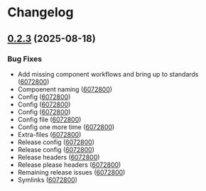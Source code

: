 # Changelog

## [0.2.3](https://github.com/sassy-bulldog/.github/compare/nodejs@v0.2.2...nodejs@v0.2.3) (2025-08-18)


### Bug Fixes

* Add missing component workflows and bring up to standards ([6072800](https://github.com/sassy-bulldog/.github/commit/6072800ac6484bf7b86644d94a0bc9a40aed4f5d))
* Compoenent naming ([6072800](https://github.com/sassy-bulldog/.github/commit/6072800ac6484bf7b86644d94a0bc9a40aed4f5d))
* Config ([6072800](https://github.com/sassy-bulldog/.github/commit/6072800ac6484bf7b86644d94a0bc9a40aed4f5d))
* Config ([6072800](https://github.com/sassy-bulldog/.github/commit/6072800ac6484bf7b86644d94a0bc9a40aed4f5d))
* Config ([6072800](https://github.com/sassy-bulldog/.github/commit/6072800ac6484bf7b86644d94a0bc9a40aed4f5d))
* Config file ([6072800](https://github.com/sassy-bulldog/.github/commit/6072800ac6484bf7b86644d94a0bc9a40aed4f5d))
* Config one more time ([6072800](https://github.com/sassy-bulldog/.github/commit/6072800ac6484bf7b86644d94a0bc9a40aed4f5d))
* Extra-files ([6072800](https://github.com/sassy-bulldog/.github/commit/6072800ac6484bf7b86644d94a0bc9a40aed4f5d))
* Release config ([6072800](https://github.com/sassy-bulldog/.github/commit/6072800ac6484bf7b86644d94a0bc9a40aed4f5d))
* Release config ([6072800](https://github.com/sassy-bulldog/.github/commit/6072800ac6484bf7b86644d94a0bc9a40aed4f5d))
* Release headers ([6072800](https://github.com/sassy-bulldog/.github/commit/6072800ac6484bf7b86644d94a0bc9a40aed4f5d))
* Release please headers ([6072800](https://github.com/sassy-bulldog/.github/commit/6072800ac6484bf7b86644d94a0bc9a40aed4f5d))
* Remaining release issues ([6072800](https://github.com/sassy-bulldog/.github/commit/6072800ac6484bf7b86644d94a0bc9a40aed4f5d))
* Symlinks ([6072800](https://github.com/sassy-bulldog/.github/commit/6072800ac6484bf7b86644d94a0bc9a40aed4f5d))
